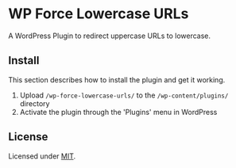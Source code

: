# WP Force Lowercase URLs

A WordPress Plugin to redirect uppercase URLs to lowercase.

## Install

This section describes how to install the plugin and get it working.

1. Upload `/wp-force-lowercase-urls/` to the `/wp-content/plugins/` directory
1. Activate the plugin through the 'Plugins' menu in WordPress

## License

Licensed under [MIT](LICENSE).
